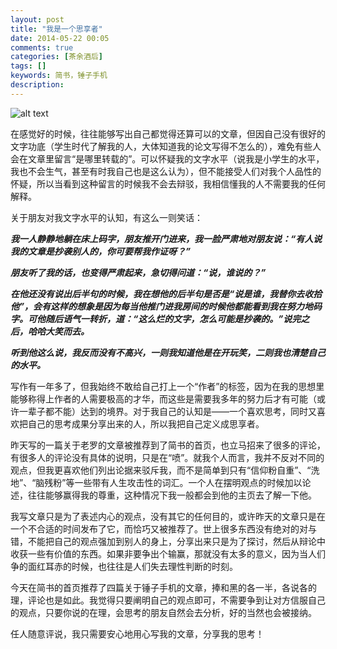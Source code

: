 ```yaml
---
layout: post
title: "我是一个思享者"
date: 2014-05-22 00:05
comments: true
categories: [茶余酒后]
tags: []
keywords: 简书，锤子手机
description: 
---
```

![alt text](http://fcjs.hnjy.com.cn/uploadfile/2014/0318/20140318100115960.jpg)   

在感觉好的时候，往往能够写出自己都觉得还算可以的文章，但因自己没有很好的文字功底（学生时代了解我的人，大体知道我的论文写得不怎么的），难免有些人会在文章里留言“是哪里转载的”。可以怀疑我的文字水平（说我是小学生的水平，我也不会生气，甚至有时我自己也是这么认为），但不能接受人们对我个人品性的怀疑，所以当看到这种留言的时候我不会去辩驳，我相信懂我的人不需要我的任何解释。

关于朋友对我文字水平的认知，有这么一则笑话：

***我一人静静地躺在床上码字，朋友推开门进来，我一脸严肃地对朋友说：“有人说我的文章是抄袭别人的，你可要帮我作证呀？”***

***朋友听了我的话，也变得严肃起来，急切得问道：“说，谁说的？”***

***在他还没有说出后半句的时候，我在想他的后半句是否是“说是谁，我替你去收拾他”，会有这样的想象是因为每当他推门进我房间的时候他都能看到我在努力地码字。可他随后语气一转折，道：“这么烂的文字，怎么可能是抄袭的。”说完之后，哈哈大笑而去。***

***听到他这么说，我反而没有不高兴，一则我知道他是在开玩笑，二则我也清楚自己的水平。***

<!--more-->
写作有一年多了，但我始终不敢给自己打上一个“作者”的标签，因为在我的思想里能够称得上作者的人需要极高的才华，而这些是需要我多年的努力后才有可能（或许一辈子都不能）达到的境界。对于我自己的认知是——一个喜欢思考，同时又喜欢把自己的思考成果分享出来的人，所以我把自己定义成思享者。

昨天写的一篇关于老罗的文章被推荐到了简书的首页，也立马招来了很多的评论，有很多人的评论没有具体的说明，只是在“喷”。就我个人而言，我并不反对不同的观点，但我更喜欢他们列出论据来驳斥我，而不是简单到只有“信仰粉自重”、“洗地”、“脑残粉”等一些带有人生攻击性的词汇。一个人在摆明观点的时候加以论述，往往能够赢得我的尊重，这种情况下我一般都会到他的主页去了解一下他。

我写文章只是为了表述内心的观点，没有其它的任何目的，或许昨天的文章只是在一个不合适的时间发布了它，而恰巧又被推荐了。世上很多东西没有绝对的对与错，不能把自己的观点强加到别人的身上，分享出来只是为了探讨，然后从辩论中收获一些有价值的东西。如果非要争出个输赢，那就没有太多的意义，因为当人们争的面红耳赤的时候，也往往是人们失去理性判断的时刻。

今天在简书的首页推荐了四篇关于锤子手机的文章，捧和黑的各一半，各说各的理，评论也是如此。我觉得只要阐明自己的观点即可，不需要争到让对方信服自己的观点，只要你说的在理，会思考的朋友自然会去分析，好的当然也会被接纳。

任人随意评说，我只需要安心地用心写我的文章，分享我的思考！